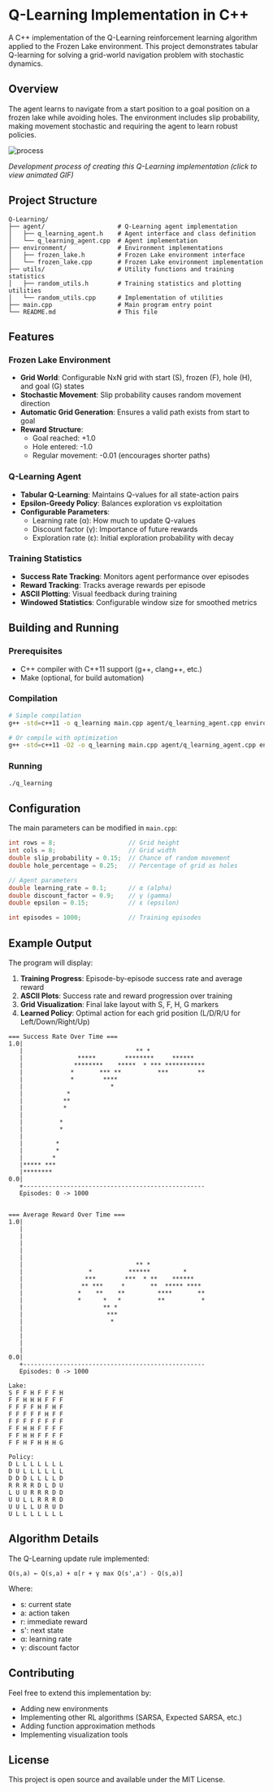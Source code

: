 # Q-Learning Implementation in C++

A C++ implementation of the Q-Learning reinforcement learning algorithm applied to the Frozen Lake environment. This project demonstrates tabular Q-learning for solving a grid-world navigation problem with stochastic dynamics.

## Overview

The agent learns to navigate from a start position to a goal position on a frozen lake while avoiding holes. The environment includes slip probability, making movement stochastic and requiring the agent to learn robust policies.

![process](https://github.com/user-attachments/assets/6689ed1d-66f2-4e6b-98ca-4a215ce63fe7)

*Development process of creating this Q-Learning implementation (click to view animated GIF)*

## Project Structure

```
Q-Learning/
├── agent/                    # Q-Learning agent implementation
│   ├── q_learning_agent.h    # Agent interface and class definition
│   └── q_learning_agent.cpp  # Agent implementation
├── environment/              # Environment implementations
│   ├── frozen_lake.h         # Frozen Lake environment interface
│   └── frozen_lake.cpp       # Frozen Lake environment implementation
├── utils/                    # Utility functions and training statistics
│   ├── random_utils.h        # Training statistics and plotting utilities
│   └── random_utils.cpp      # Implementation of utilities
├── main.cpp                  # Main program entry point
└── README.md                 # This file
```

## Features

### Frozen Lake Environment
- **Grid World**: Configurable NxN grid with start (S), frozen (F), hole (H), and goal (G) states
- **Stochastic Movement**: Slip probability causes random movement direction
- **Automatic Grid Generation**: Ensures a valid path exists from start to goal
- **Reward Structure**:
  - Goal reached: +1.0
  - Hole entered: -1.0
  - Regular movement: -0.01 (encourages shorter paths)

### Q-Learning Agent
- **Tabular Q-Learning**: Maintains Q-values for all state-action pairs
- **Epsilon-Greedy Policy**: Balances exploration vs exploitation
- **Configurable Parameters**:
  - Learning rate (α): How much to update Q-values
  - Discount factor (γ): Importance of future rewards
  - Exploration rate (ε): Initial exploration probability with decay

### Training Statistics
- **Success Rate Tracking**: Monitors agent performance over episodes
- **Reward Tracking**: Tracks average rewards per episode
- **ASCII Plotting**: Visual feedback during training
- **Windowed Statistics**: Configurable window size for smoothed metrics

## Building and Running

### Prerequisites
- C++ compiler with C++11 support (g++, clang++, etc.)
- Make (optional, for build automation)

### Compilation
```bash
# Simple compilation
g++ -std=c++11 -o q_learning main.cpp agent/q_learning_agent.cpp environment/frozen_lake.cpp utils/random_utils.cpp

# Or compile with optimization
g++ -std=c++11 -O2 -o q_learning main.cpp agent/q_learning_agent.cpp environment/frozen_lake.cpp utils/random_utils.cpp
```

### Running
```bash
./q_learning
```

## Configuration

The main parameters can be modified in `main.cpp`:

```cpp
int rows = 8;                    // Grid height
int cols = 8;                    // Grid width
double slip_probability = 0.15;  // Chance of random movement
double hole_percentage = 0.25;   // Percentage of grid as holes

// Agent parameters
double learning_rate = 0.1;      // α (alpha)
double discount_factor = 0.9;    // γ (gamma)  
double epsilon = 0.15;           // ε (epsilon)

int episodes = 1000;             // Training episodes
```

## Example Output

The program will display:
1. **Training Progress**: Episode-by-episode success rate and average reward
2. **ASCII Plots**: Success rate and reward progression over training
3. **Grid Visualization**: Final lake layout with S, F, H, G markers
4. **Learned Policy**: Optimal action for each grid position (L/D/R/U for Left/Down/Right/Up)

```
=== Success Rate Over Time ===
1.0|                                                  
   |                               ** *               
   |               *****        ********     ******   
   |              ********    *****  * *** ***********
   |             *       *** **          ***        **
   |             *        ****                        
   |                        *                         
   |            *                                     
   |           **                                     
   |           *                                      
   |                                                  
   |          *                                       
   |          *                                       
   |                                                  
   |         *                                        
   |         *                                        
   |        *                                         
   |***** ***                                         
   |********                                          
0.0|                                                  
   +--------------------------------------------------
   Episodes: 0 -> 1000


=== Average Reward Over Time ===
1.0|                                                  
   |                                                  
   |                                                  
   |                                                  
   |                                                  
   |                                                  
   |                               ** *               
   |                  *          ******         *     
   |                 ***        ***  * **    ******   
   |                ** ***     *       **  ***** **** 
   |               *    **    **         ****       **
   |               *      *   *          **          *
   |                      ** *                        
   |                       ***                        
   |                        *                         
   |                                                  
   |                                                  
   |                                                  
   |                                                  
0.0|                                                  
   +--------------------------------------------------
   Episodes: 0 -> 1000

Lake:
S F F H F F F H 
F F H H H F F F 
F F F F H F H F 
F F F F F H F F 
F F F F F F F F 
F F H H F F F F 
F F H H F F F F 
F F H F H H H G 

Policy:
D L L L L L L L 
D U L L L L L L 
D D D L L L L D 
R R R R D L D U 
L U U R R R D D 
U U L L R R R D 
U U L L U R U D 
U L L L L L L L 
```

## Algorithm Details

The Q-Learning update rule implemented:
```
Q(s,a) ← Q(s,a) + α[r + γ max Q(s',a') - Q(s,a)]
```

Where:
- s: current state
- a: action taken
- r: immediate reward
- s': next state
- α: learning rate
- γ: discount factor

## Contributing

Feel free to extend this implementation by:
- Adding new environments
- Implementing other RL algorithms (SARSA, Expected SARSA, etc.)
- Adding function approximation methods
- Implementing visualization tools

## License

This project is open source and available under the MIT License. 
